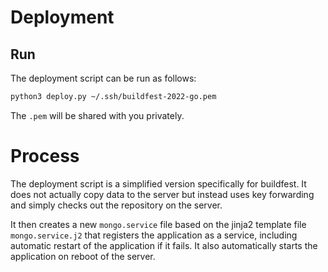 # Deployment

## Run

The deployment script can be run as follows:
```bash
python3 deploy.py ~/.ssh/buildfest-2022-go.pem
```

The `.pem` will be shared with you privately.

# Process

The deployment script is a simplified version specifically for buildfest.
It does not actually copy data to the server but instead uses key forwarding and 
simply checks out the repository on the server.

It then creates a new `mongo.service` file based on the jinja2 template file 
`mongo.service.j2` that registers the application as a service, including 
automatic restart of the application if it fails. It also automatically starts
the application on reboot of the server.